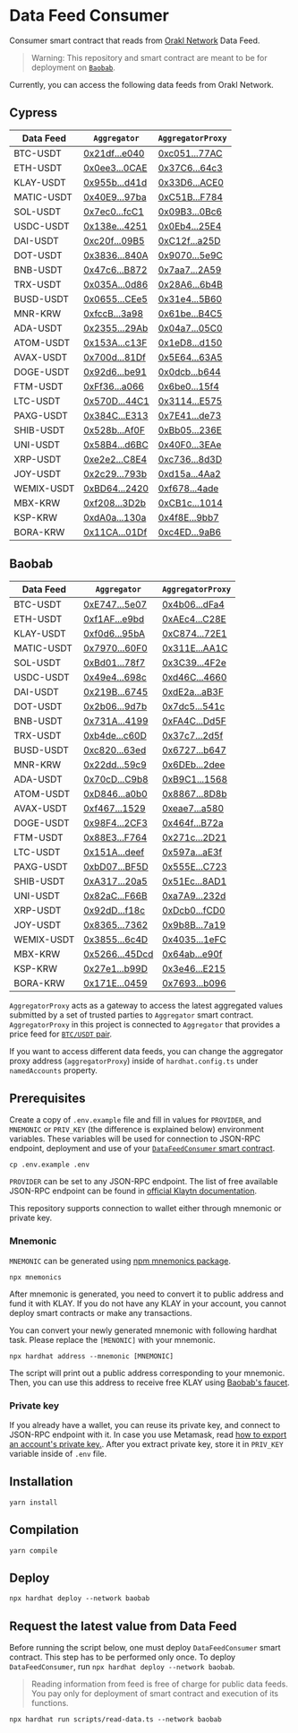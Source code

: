 # Data Feed Consumer

Consumer smart contract that reads from [Orakl Network](https://www.orakl.network) Data Feed.

> Warning: This repository and smart contract are meant to be for deployment on [`Baobab`](https://docs.klaytn.foundation/misc/faq#what-is-cypress-what-is-baobab).

Currently, you can access the following data feeds from Orakl Network.

## Cypress

| Data Feed  | `Aggregator`                                                                                | `AggregatorProxy`                                                                           |
| ---------- | ------------------------------------------------------------------------------------------- | ------------------------------------------------------------------------------------------- |
| BTC-USDT   | [0x21df...e040](https://klaytnfinder.io/account/0x21df0fDC25cd276FAec7a081159788a2Ec52e040) | [0xc051...77AC](https://klaytnfinder.io/account/0xc0516486DD0837a8Dd6E502F9134Ff3c421377AC) |
| ETH-USDT   | [0x0ee3...0CAE](https://klaytnfinder.io/account/0x0ee317740EA515D02587393AA32CbB6686110CAE) | [0x37C6...64c3](https://klaytnfinder.io/account/0x37C637922D6F5F62e067588A75E9d59c26cd64c3) |
| KLAY-USDT  | [0x955b...d41d](https://klaytnfinder.io/account/0x955bd135ABBc0eB0D022556602112A9Ec456d41d) | [0x33D6...ACE0](https://klaytnfinder.io/account/0x33D6ee12D4ADE244100F09b280e159659fe0ACE0) |
| MATIC-USDT | [0x40E9...97ba](https://klaytnfinder.io/account/0x40E97db6E366eF067020A0d98FB3E427299397ba) | [0xC51B...F784](https://klaytnfinder.io/account/0xC51B1ec2e0a88c7156Af634cB46F83525F00F784) |
| SOL-USDT   | [0x7ec0...fcC1](https://klaytnfinder.io/account/0x7ec03AC011101eC050df4eEB9e3383608D81fcC1) | [0x09B3...0Bc6](https://klaytnfinder.io/account/0x09B387816847AB0702aFb4e4FfA43240dcA20Bc6) |
| USDC-USDT  | [0x138e...4251](https://klaytnfinder.io/account/0x138eAA152f9702076cEA9CB420Fa763049d44251) | [0x0Eb4...25E4](https://klaytnfinder.io/account/0x0Eb4cA5f008080191a7780101118b5a26e9925E4) |
| DAI-USDT   | [0xc20f...09B5](https://klaytnfinder.io/account/0xc20fA4a7Ba95Ec7E4CbB9458403365210EFa09B5) | [0xC12f...a25D](https://klaytnfinder.io/account/0xC12f7c66b3F192b074Ff883803bAb7571bd6a25D) |
| DOT-USDT   | [0x3836...840A](https://klaytnfinder.io/account/0x38362F1a2d7c223a132018505A35a87A63f7840A) | [0x9070...5e9C](https://klaytnfinder.io/account/0x90708e35E62dea8024dE3672Ca05a4626D5d5e9C) |
| BNB-USDT   | [0x47c6...B872](https://klaytnfinder.io/account/0x47c63Bca3Fa9D3eA7F9Bc7C48C14f691d50FB872) | [0x7aa7...2A59](https://klaytnfinder.io/account/0x7aa7bD1A2AD16527293200a4Fecc9548b2822A59) |
| TRX-USDT   | [0x035A...0d86](https://klaytnfinder.io/account/0x035A27A2797106Dc68606cA054dA5429750F0d86) | [0x28A6...6b4B](https://klaytnfinder.io/account/0x28A69574604E01c86C116Fe4C6EdE28CDbe66b4B) |
| BUSD-USDT  | [0x0655...CEe5](https://klaytnfinder.io/account/0x0655f5196Bd589632a1fd7f15d73382537ACCEe5) | [0x31e4...5B60](https://klaytnfinder.io/account/0x31e438B3d2b838a30A0c02460cd1E6B7a6ED5B60) |
| MNR-KRW    | [0xfccB...3a98](https://klaytnfinder.io/account/0xfccB3925817e0dCFEE28343769Bbe203D8443a98) | [0x61be...B4C5](https://klaytnfinder.io/account/0x61be615807fC5306E1C691D290a422aF7995B4C5) |
| ADA-USDT   | [0x2355...29Ab](https://klaytnfinder.io/account/0x235587EA94b2fe15FfFf0577303E5F0Cf13C29Ab) | [0x04a7...05C0](https://klaytnfinder.io/account/0x04a77b347d1e0FD6FA9af328aB0232F3F2Be05C0) |
| ATOM-USDT  | [0x153A...c13F](https://klaytnfinder.io/account/0x153A604Ce0d3Fee619fb9A1F484d885001D1c13F) | [0x1eD8...d150](https://klaytnfinder.io/account/0x1eD814571AB8FA61F546dDb92125d22dc7dAd150) |
| AVAX-USDT  | [0x700d...81Df](https://klaytnfinder.io/account/0x700d467Ff6727D99409cBE13e1D3b24A4F8981Df) | [0x5E64...63A5](https://klaytnfinder.io/account/0x5E64449c9088Be970608856Fb817dAc364bf63A5) |
| DOGE-USDT  | [0x92d6...be91](https://klaytnfinder.io/account/0x92d6e3893B8853184D167780c7eB0D784F0ebe91) | [0x0dcb...b644](https://klaytnfinder.io/account/0x0dcb00FBDd314dbd524927D769cd2da0092Ab644) |
| FTM-USDT   | [0xFf36...a066](https://klaytnfinder.io/account/0xFf369500111F0CE541A67D84bCB326604099a066) | [0x6be0...15f4](https://klaytnfinder.io/account/0x6be0DA4Fc7b9ffB1254EA118ee2a8Fa018DB15f4) |
| LTC-USDT   | [0x570D...44C1](https://klaytnfinder.io/account/0x570D233652001fEaE9Ee1D859D51BdA9221444C1) | [0x3114...E575](https://klaytnfinder.io/account/0x31144fAac15241aB56434740ea8C32F626DDE575) |
| PAXG-USDT  | [0x384C...E313](https://klaytnfinder.io/account/0x384C4A7ee7B8Ef8D6a46E2f262581632EF06E313) | [0x7E41...de73](https://klaytnfinder.io/account/0x7E418fE88A22Dbb71bb81979A0d54EF4e8Fade73) |
| SHIB-USDT  | [0x528b...Af0F](https://klaytnfinder.io/account/0x528bb9cc2dCfDd98F712A60B54120fa4F63aAf0F) | [0xBb05...236E](https://klaytnfinder.io/account/0xBb05a3cbe50cF725be9302539bFA502F78D4236E) |
| UNI-USDT   | [0x58B4...d6BC](https://klaytnfinder.io/account/0x58B40391BC5bF647EB8Aa2CEF426950fC644d6BC) | [0x40F0...3EAe](https://klaytnfinder.io/account/0x40F0Ef1d120526712cf3AF77CF14348b19b83EAe) |
| XRP-USDT   | [0xe2e2...C8E4](https://klaytnfinder.io/account/0xe2e2D78eF5ec2158AFf05472C8C65fdB994AC8E4) | [0xc736...8d3D](https://klaytnfinder.io/account/0xc73665899A0b82f10D40Ea072C7A3a6F3a1c8d3D) |
| JOY-USDT   | [0x2c29...793b](https://klaytnfinder.io/account/0x2c293dbe54eCfbE3104cf57C526A7d468ec6793b) | [0xd15a...4Aa2](https://klaytnfinder.io/account/0xd15aD2c20a9Ef664744FB0Ad11E5F78b09D44Aa2) |
| WEMIX-USDT | [0xBD64...2420](https://klaytnfinder.io/account/0xBD647a9Bd234BBE8974084b10C34f4556bC32420) | [0xf678...4ade](https://klaytnfinder.io/account/0xf67882c83deb1b537CFbC4c9A797E8b536464ade) |
| MBX-KRW    | [0xf208...3D2b](https://klaytnfinder.io/account/0xf2080d94C9d96Ddcc04A6A34D19f83192adD3D2b) | [0xCB1c...1014](https://klaytnfinder.io/account/0xCB1ce544Fdf03875CA1F269d6fEAA09488271014) |
| KSP-KRW    | [0xdA0a...130a](https://klaytnfinder.io/account/0xdA0a769d8548FF387972a7Be3DC8eFD972f8130a) | [0x4f8E...9bb7](https://klaytnfinder.io/account/0x4f8E5adeB2914e62A196fefB8325337ED8a39bb7) |
| BORA-KRW   | [0x11CA...01Df](https://klaytnfinder.io/account/0x11CAdfb6B61b7912fA835E5A51F96fbFf30A01Df) | [0xc4ED...9aB6](https://klaytnfinder.io/account/0xc4ED7b2A57789ff945ea21D18d77757052c29aB6) |

## Baobab

| Data Feed  | `Aggregator`                                                                                       | `AggregatorProxy`                                                                                  |
| ---------- | -------------------------------------------------------------------------------------------------- | -------------------------------------------------------------------------------------------------- |
| BTC-USDT   | [0xE747...5e07](https://baobab.klaytnfinder.io/account/0xE747418f2fe0F5794c5105f718b59b283E1B5e07) | [0x4b06...dFa4](https://baobab.klaytnfinder.io/account/0x4b0687ce6eC3Fe6c019467c744D0C563643BdFa4) |
| ETH-USDT   | [0xf1AF...e9bd](https://baobab.klaytnfinder.io/account/0xf1AF997ffA9b43CcA41078d74C3F897DB998e9bd) | [0xAEc4...C28E](https://baobab.klaytnfinder.io/account/0xAEc43Fc8D4684b6A6577c3B18A1c1c6d3D55C28E) |
| KLAY-USDT  | [0xf0d6...95bA](https://baobab.klaytnfinder.io/account/0xf0d6Ccdd18B8A7108b901af872021109C27095bA) | [0xC874...72E1](https://baobab.klaytnfinder.io/account/0xC874f389A3F49C5331490145f77c4eFE202d72E1) |
| MATIC-USDT | [0x7970...60F0](https://baobab.klaytnfinder.io/account/0x7970d00F24e65F1BC757896e32Db820A8e9260F0) | [0x311E...AA1C](https://baobab.klaytnfinder.io/account/0x311Ec6D3a9db944aE0e92B083F1dbDe0cECcAA1C) |
| SOL-USDT   | [0xBd01...78f7](https://baobab.klaytnfinder.io/account/0xBd01EdC16597f68E03607ba4b941596729ec78f7) | [0x3C39...4F2e](https://baobab.klaytnfinder.io/account/0x3C39209e85c1a27f1B992Bcf3416f5fC84764F2e) |
| USDC-USDT  | [0x49e4...698c](https://baobab.klaytnfinder.io/account/0x49e47b1149149CAEc5384427E41A387Bbc17698c) | [0xd46C...4660](https://baobab.klaytnfinder.io/account/0xd46Ca83fdC20641ce2e225E930FBfb8CE8334660) |
| DAI-USDT   | [0x219B...6745](https://baobab.klaytnfinder.io/account/0x219BAD3A896964A2B28Ef4dE6Ae6E6D72B646745) | [0xdE2a...aB3F](https://baobab.klaytnfinder.io/account/0xdE2aA055F8DA4d2a4A5063b8736C8455AEa8aB3F) |
| DOT-USDT   | [0x2b06...9d7b](https://baobab.klaytnfinder.io/account/0x2b062807C6B3F8Ca5C366545d50aA19c114E9d7b) | [0x7dc5...541c](https://baobab.klaytnfinder.io/account/0x7dc55064b6ea6B75F8A73DC142707aAd0A37541c) |
| BNB-USDT   | [0x731A...4199](https://baobab.klaytnfinder.io/account/0x731A5AFB6e021579138Ea469B25C2ab46ff44199) | [0xFA4C...Dd5F](https://baobab.klaytnfinder.io/account/0xFA4CfAD7DBB1a0b3e85d0b736cf00289edDDDd5F) |
| TRX-USDT   | [0xb4de...c60D](https://baobab.klaytnfinder.io/account/0xb4de9C81eaA329E1E7161E9a235D795E29eec60D) | [0x37c7...2d5f](https://baobab.klaytnfinder.io/account/0x37c7Aac954e721eaBA28c58BeF496529Cde32d5f) |
| BUSD-USDT  | [0xc820...63ed](https://baobab.klaytnfinder.io/account/0xc820F6E9ab1A9321d22720A0986088A9298563ed) | [0x6727...b647](https://baobab.klaytnfinder.io/account/0x6727E828CCa9b5cB639e740d5A275Cd7CdB0b647) |
| MNR-KRW    | [0x22dd...59c9](https://baobab.klaytnfinder.io/account/0x22ddDb9749cB5941DdEc5fD50B12CfDdB8E259c9) | [0x6DEb...2dee](https://baobab.klaytnfinder.io/account/0x6DEbE43FD00D3Dcc93D8695a3031fC8887242dee) |
| ADA-USDT   | [0x70cD...C9b8](https://baobab.klaytnfinder.io/account/0x70cDE6bE67486017C52215Ad5d6740ce8EaBC9b8) | [0xB9C1...1568](https://baobab.klaytnfinder.io/account/0xB9C1839A40cED59Fb9e55Eb52a3B8B7E62aF1568) |
| ATOM-USDT  | [0xD846...a0b0](https://baobab.klaytnfinder.io/account/0xD84659b5e6d7123e21ee80f13685D733a9a9a0b0) | [0x8867...8D8b](https://baobab.klaytnfinder.io/account/0x886703ebE4E18645B708b3fC9f528d2a9aed8D8b) |
| AVAX-USDT  | [0xf467...1529](https://baobab.klaytnfinder.io/account/0xf467B6cF8ED8c3E49c2ED5154b0Bf471c6911529) | [0xeae7...a580](https://baobab.klaytnfinder.io/account/0xeae732C571aEdB41d58Db5390D96691E6B54a580) |
| DOGE-USDT  | [0x98F4...2CF3](https://baobab.klaytnfinder.io/account/0x98F4BC9fE125c725423deda5418681aB7c8F2CF3) | [0x464f...B72a](https://baobab.klaytnfinder.io/account/0x464fBa38a41526fc61Ca6Ed2C9cD7B38d822B72a) |
| FTM-USDT   | [0x88E3...F764](https://baobab.klaytnfinder.io/account/0x88E3CD567754A0f5068aa4053F9887e97539F764) | [0x271c...2D21](https://baobab.klaytnfinder.io/account/0x271ce3EB7cb9124aEaa26D18E2c448b10f2C2D21) |
| LTC-USDT   | [0x151A...deef](https://baobab.klaytnfinder.io/account/0x151A407169e1B594fb26F002A4c3c9fc41f1deef) | [0x597a...aE3f](https://baobab.klaytnfinder.io/account/0x597a5ab68296d4dEC1296d8A96eFb3FC8b2BaE3f) |
| PAXG-USDT  | [0xbD07...BF5D](https://baobab.klaytnfinder.io/account/0xbD07592c082A40e25a78Fd6a3d9C075B2d36BF5D) | [0x555E...C723](https://baobab.klaytnfinder.io/account/0x555E072996d0335Ec63B448ddD507CB99379C723) |
| SHIB-USDT  | [0xA317...20a5](https://baobab.klaytnfinder.io/account/0xA317038414a275365ED4a085B786E83E761d20a5) | [0x51Ec...8AD1](https://baobab.klaytnfinder.io/account/0x51Ec645B728c6882D362677c90A6D51bb0998AD1) |
| UNI-USDT   | [0x82aC...F66B](https://baobab.klaytnfinder.io/account/0x82aC2966dD5843e718D0EaeC7108bb4778eeF66B) | [0xa7A9...232d](https://baobab.klaytnfinder.io/account/0xa7A93c5eaabD1c458522F00a53897D5f32Da232d) |
| XRP-USDT   | [0x92dD...f18c](https://baobab.klaytnfinder.io/account/0x92dD2d62513bC4811666C4EF27248E902e41f18c) | [0xDcb0...fCD0](https://baobab.klaytnfinder.io/account/0xDcb088788722198aaED3F4F7a396558eC98cfCD0) |
| JOY-USDT   | [0x8365...7362](https://baobab.klaytnfinder.io/account/0x836518342A3226479Ec448E18e1cc15ff2517362) | [0x9b8B...7a19](https://baobab.klaytnfinder.io/account/0x9b8B4Ea7c3934E278430fa9F9b83466fE9387a19) |
| WEMIX-USDT | [0x3855...6c4D](https://baobab.klaytnfinder.io/account/0x38555B4D36904538387334f1DC090825D0B36c4D) | [0x4035...1eFC](https://baobab.klaytnfinder.io/account/0x40353aCA7D7242C79f14443944114434E7581eFC) |
| MBX-KRW    | [0x5266...45Dcd](https://baobab.klaytnfinder.io/account/0x5266b74a8063E08E603BfBFC1eDE4D71B8245Dcd) | [0x64ab...e90f](https://baobab.klaytnfinder.io/account/0x64abc78320d92c350532336D6Fc51AFEe8A8e90f) |
| KSP-KRW    | [0x27e1...b99D](https://baobab.klaytnfinder.io/account/0x27e1255F2a0EA596992158A0bc838f43be34b99D) | [0x3e46...E215](https://baobab.klaytnfinder.io/account/0x3e4685BA1FD98D8eCBC3fc4beB8B4Abb04f7E215) |
| BORA-KRW   | [0x171E...0459](https://baobab.klaytnfinder.io/account/0x171E1001F74568100fBA86b98856759d73730459) | [0x7693...b096](https://baobab.klaytnfinder.io/account/0x769385f036a2AD77EC28e2db91Ca2feE96a0b096) |

`AggregatorProxy` acts as a gateway to access the latest aggregated values submitted by a set of trusted parties to `Aggregator` smart contract.
`AggregatorProxy` in this project is connected to `Aggregator` that provides a price feed for [`BTC/USDT` pair](https://bisonai.github.io/orakl-config/adapter/btc-usdt.adapter.json).

If you want to access different data feeds, you can change the aggregator proxy address (`aggregatorProxy`) inside of `hardhat.config.ts` under `namedAccounts` property.

## Prerequisites

Create a copy of `.env.example` file and fill in values for `PROVIDER`, and `MNEMONIC` or `PRIV_KEY` (the difference is explained below) environment variables.
These variables will be used for connection to JSON-RPC endpoint, deployment and use of your [`DataFeedConsumer` smart contract](contracts/DataFeedConsumer.sol).

```shell
cp .env.example .env
```

`PROVIDER` can be set to any JSON-RPC endpoint.
The list of free available JSON-RPC endpoint can be found in [official Klaytn documentation](https://docs.klaytn.foundation/content/dapp/json-rpc/public-en#testnet-baobab-public-json-rpc-endpoints).

This repository supports connection to wallet either through mnemonic or private key.

### Mnemonic

`MNEMONIC` can be generated using [npm mnemonics package](https://www.npmjs.com/package/mnemonics).

```shell
npx mnemonics
```

After mnemonic is generated, you need to convert it to public address and fund it with KLAY.
If you do not have any KLAY in your account, you cannot deploy smart contracts or make any transactions.

You can convert your newly generated mnemonic with following hardhat task.
Please replace the `[MENONIC]` with your mnemonic.

```shell
npx hardhat address --mnemonic [MNEMONIC]
```

The script will print out a public address corresponding to your mnemonic.
Then, you can use this address to receive free KLAY using [Baobab's faucet](https://baobab.wallet.klaytn.foundation/faucet).

### Private key

If you already have a wallet, you can reuse its private key, and connect to JSON-RPC endpoint with it.
In case you use Metamask, read [how to export an account's private key.](https://metamask.zendesk.com/hc/en-us/articles/360015289632-How-to-export-an-account-s-private-key).
After you extract private key, store it in `PRIV_KEY` variable inside of `.env` file.

## Installation

```shell
yarn install
```

## Compilation

```shell
yarn compile
```

## Deploy

```shell
npx hardhat deploy --network baobab
```

## Request the latest value from Data Feed

Before running the script below, one must deploy `DataFeedConsumer` smart contract.
This step has to be performed only once.
To deploy `DataFeedConsumer`, run `npx hardhat deploy --network baobab`.

> Reading information from feed is free of charge for public data feeds.
> You pay only for deployment of smart contract and execution of its functions.

```shell
npx hardhat run scripts/read-data.ts --network baobab
```
